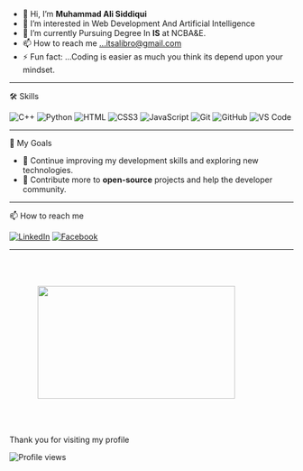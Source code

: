 - 👋 Hi, I’m **Muhammad Ali Siddiqui**
- 👀 I’m interested in Web Development And Artificial Intelligence
- 🌱 I’m currently Pursuing Degree In **IS**  at NCBA&E.
- 📫 How to reach me ...itsalibro@gmail.com
- ⚡ Fun fact: ...Coding is easier as much you think its depend upon your mindset.
_________________________________________________________________________________
🛠 Skills

![C++](https://img.shields.io/badge/c++-%2300599C.svg?style=for-the-badge&logo=c%2B%2B&logoColor=white) 
![Python](https://img.shields.io/badge/python-3670A0?style=for-the-badge&logo=python&logoColor=ffdd54)
![HTML](https://img.shields.io/badge/HTML-E34F26?style=for-the-badge&logo=html5&logoColor=white)
![CSS3](https://img.shields.io/badge/css3-%231572B6.svg?style=for-the-badge&logo=css3&logoColor=white) 
![JavaScript](https://img.shields.io/badge/javascript-%23323330.svg?style=for-the-badge&logo=javascript&logoColor=%23F7DF1E)
![Git](https://img.shields.io/badge/Git-F05032?style=for-the-badge&logo=git&logoColor=white)
![GitHub](https://img.shields.io/badge/GitHub-181717?style=for-the-badge&logo=github&logoColor=white)
![VS Code](https://img.shields.io/badge/VS%20Code-007ACC?style=for-the-badge&logo=visual-studio-code&logoColor=white)

_________________________________________________________________________________
 🚀 My Goals

- 🧠 Continue improving my development skills and exploring new technologies.
- 🔭 Contribute more to **open-source** projects and help the developer community.

_________________________________________________________________________________

 📫 How to reach me

[![LinkedIn](https://img.shields.io/badge/LinkedIn-0077B5?style=for-the-badge&logo=linkedin&logoColor=white)](https://www.linkedin.com/in/alibro005)
[![Facebook](https://img.shields.io/badge/Facebook-1877F2?style=for-the-badge&logo=facebook&logoColor=white)](https://www.facebook.com/alibro005)
_________________________________________________________________________________

<p >
 
  
  <img src="https://nirzak-streak-stats.vercel.app/?user=Alibro005&theme=dark&hide_border=false" width="350" height="200" style="display: inline-block; margin:50px"  />
</p>







Thank you for visiting my profile

![Profile views](https://komarev.com/ghpvc/?username=Alibro005&color=blue)


<!---
Alibro005/Alibro005 is a ✨ special ✨ repository because its `README.md` (this file) appears on your GitHub profile.
You can click the Preview link to take a look at your changes.
--->
